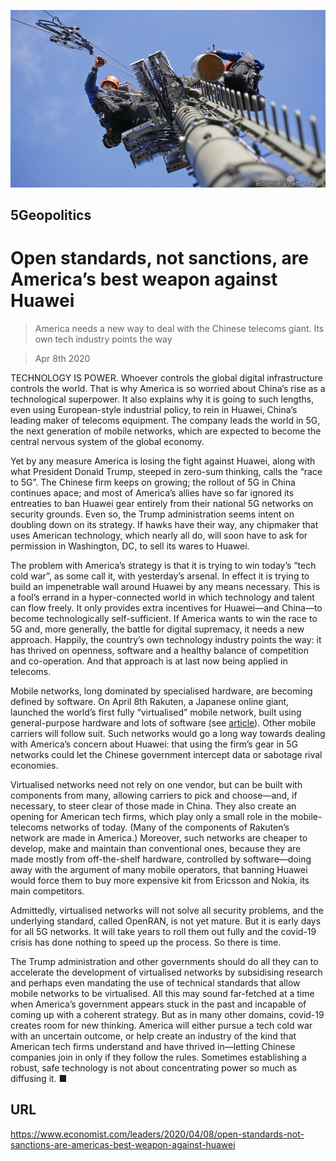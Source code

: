 ![](./images/20200411_LDP002_0.jpg)

## 5Geopolitics

# Open standards, not sanctions, are America’s best weapon against Huawei

> America needs a new way to deal with the Chinese telecoms giant. Its own tech industry points the way

> Apr 8th 2020

TECHNOLOGY IS POWER. Whoever controls the global digital infrastructure controls the world. That is why America is so worried about China’s rise as a technological superpower. It also explains why it is going to such lengths, even using European-style industrial policy, to rein in Huawei, China’s leading maker of telecoms equipment. The company leads the world in 5G, the next generation of mobile networks, which are expected to become the central nervous system of the global economy.

Yet by any measure America is losing the fight against Huawei, along with what President Donald Trump, steeped in zero-sum thinking, calls the “race to 5G”. The Chinese firm keeps on growing; the rollout of 5G in China continues apace; and most of America’s allies have so far ignored its entreaties to ban Huawei gear entirely from their national 5G networks on security grounds. Even so, the Trump administration seems intent on doubling down on its strategy. If hawks have their way, any chipmaker that uses American technology, which nearly all do, will soon have to ask for permission in Washington, DC, to sell its wares to Huawei.

The problem with America’s strategy is that it is trying to win today’s “tech cold war”, as some call it, with yesterday’s arsenal. In effect it is trying to build an impenetrable wall around Huawei by any means necessary. This is a fool’s errand in a hyper-connected world in which technology and talent can flow freely. It only provides extra incentives for Huawei—and China—to become technologically self-sufficient. If America wants to win the race to 5G and, more generally, the battle for digital supremacy, it needs a new approach. Happily, the country’s own technology industry points the way: it has thrived on openness, software and a healthy balance of competition and co-operation. And that approach is at last now being applied in telecoms.

Mobile networks, long dominated by specialised hardware, are becoming defined by software. On April 8th Rakuten, a Japanese online giant, launched the world’s first fully “virtualised” mobile network, built using general-purpose hardware and lots of software (see [article](https://www.economist.com//node/21783476)). Other mobile carriers will follow suit. Such networks would go a long way towards dealing with America’s concern about Huawei: that using the firm’s gear in 5G networks could let the Chinese government intercept data or sabotage rival economies.

Virtualised networks need not rely on one vendor, but can be built with components from many, allowing carriers to pick and choose—and, if necessary, to steer clear of those made in China. They also create an opening for American tech firms, which play only a small role in the mobile-telecoms networks of today. (Many of the components of Rakuten’s network are made in America.) Moreover, such networks are cheaper to develop, make and maintain than conventional ones, because they are made mostly from off-the-shelf hardware, controlled by software—doing away with the argument of many mobile operators, that banning Huawei would force them to buy more expensive kit from Ericsson and Nokia, its main competitors.

Admittedly, virtualised networks will not solve all security problems, and the underlying standard, called OpenRAN, is not yet mature. But it is early days for all 5G networks. It will take years to roll them out fully and the covid-19 crisis has done nothing to speed up the process. So there is time.

The Trump administration and other governments should do all they can to accelerate the development of virtualised networks by subsidising research and perhaps even mandating the use of technical standards that allow mobile networks to be virtualised. All this may sound far-fetched at a time when America’s government appears stuck in the past and incapable of coming up with a coherent strategy. But as in many other domains, covid-19 creates room for new thinking. America will either pursue a tech cold war with an uncertain outcome, or help create an industry of the kind that American tech firms understand and have thrived in—letting Chinese companies join in only if they follow the rules. Sometimes establishing a robust, safe technology is not about concentrating power so much as diffusing it. ■

## URL

https://www.economist.com/leaders/2020/04/08/open-standards-not-sanctions-are-americas-best-weapon-against-huawei
